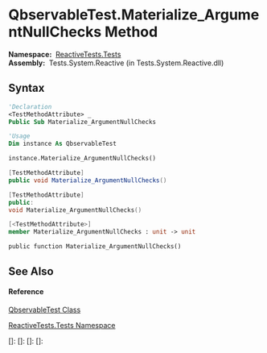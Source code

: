 # QbservableTest.Materialize\_ArgumentNullChecks Method

**Namespace:**  [ReactiveTests.Tests](ReactiveTests.Tests\ReactiveTests.Tests.md)  
**Assembly:**  Tests.System.Reactive (in Tests.System.Reactive.dll)

## Syntax

```vb
'Declaration
<TestMethodAttribute> _
Public Sub Materialize_ArgumentNullChecks
```

```vb
'Usage
Dim instance As QbservableTest

instance.Materialize_ArgumentNullChecks()
```

```csharp
[TestMethodAttribute]
public void Materialize_ArgumentNullChecks()
```

```c++
[TestMethodAttribute]
public:
void Materialize_ArgumentNullChecks()
```

```fsharp
[<TestMethodAttribute>]
member Materialize_ArgumentNullChecks : unit -> unit 
```

```jscript
public function Materialize_ArgumentNullChecks()
```

## See Also

#### Reference

[QbservableTest Class](QbservableTest\QbservableTest.md)

[ReactiveTests.Tests Namespace](ReactiveTests.Tests\ReactiveTests.Tests.md)

[]: 
[]: 
[]: 
[]: 